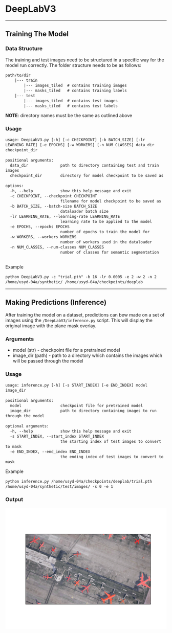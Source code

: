 # DeepLabV3

---

## Training The Model

### Data Structure
The training and test images need to be structured in a specific way for the model run correctly.
The folder structure needs to be as follows:
```text
path/to/dir
    |--- train
        |--- images_tiled  # contains training images
        |--- masks_tiled   # contains training labels
    |--- test
        |--- images_tiled  # contains test images
        |--- masks_tiled   # contains test labels
```
**NOTE**: directory names must be the same as outlined above

### Usage
```commandline
usage: DeepLabV3.py [-h] [-c CHECKPOINT] [-b BATCH_SIZE] [-lr LEARNING_RATE] [-e EPOCHS] [-w WORKERS] [-n NUM_CLASSES] data_dir checkpoint_dir

positional arguments:
  data_dir              path to directory containing test and train images
  checkpoint_dir        directory for model checkpoint to be saved as

options:
  -h, --help            show this help message and exit
  -c CHECKPOINT, --checkpoint CHECKPOINT
                        filename for model checkpoint to be saved as
  -b BATCH_SIZE, --batch-size BATCH_SIZE
                        dataloader batch size
  -lr LEARNING_RATE, --learning-rate LEARNING_RATE
                        learning rate to be applied to the model
  -e EPOCHS, --epochs EPOCHS
                        number of epochs to train the model for
  -w WORKERS, --workers WORKERS
                        number of workers used in the dataloader
  -n NUM_CLASSES, --num-classes NUM_CLASSES
                        number of classes for semantic segmentation


```

Example
```commandline
python DeepLabV3.py -c "trial.pth" -b 16 -lr 0.0005 -e 2 -w 2 -n 2 /home/usyd-04a/synthetic/ /home/usyd-04a/checkpoints/deeplab
```

---

## Making Predictions (Inference)
After training the model on a dataset, predictions can bew made on a set of images using the `/DeepLabV3/inference.py` script.
This will display the original image with the plane mask overlay.

### Arguments
* model (str) - checkpoint file for a pretrained model
* image_dir (path) - path to a directory which contains the images which will be passed through the model

### Usage
```commandline
usage: inference.py [-h] [-s START_INDEX] [-e END_INDEX] model image_dir

positional arguments:
  model                 checkpoint file for pretrained model
  image_dir             path to directory containing images to run through the model

optional arguments:
  -h, --help            show this help message and exit
  -s START_INDEX, --start_index START_INDEX
                        the starting index of test images to convert to mask
  -e END_INDEX, --end_index END_INDEX
                        the ending index of test images to convert to mask

```

Example
```commandline
python inference.py /home/usyd-04a/checkpoints/deeplab/trial.pth /home/usyd-04a/synthetic/test/images/ -s 0 -e 1
```

### Output
![Image](../assets/deepLabV3_inference.png "DeepLabV3 Prediction")